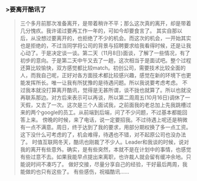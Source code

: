 ### >要离开酷讯了

  
>三个多月前那次准备离开，是带着稍许不平；那么这次真的离开，却是带着几分愧疚。我许诺过要再工作一年的，可如今却要食言了。 其实自那以后，从没想过要离开的，也拒绝了不少的机会。而这次的机会，一开始其实也是拒绝的，不过当同学将公司的背景与招聘要求给我看得时候，还是让我心动了。于是决定谈一谈。第二天（11月8日)面谈，了解了一些情况，有了初步的意向。于是第二天中午又去了一趟，这次相当于是面试吧。整个过程还算比较愉快，双方感觉都比较match。初创公司，需要技术比较全面的人，而我自己呢，正好对各方面技术都比较感兴趣，感觉在新的环境下也更能发挥所长。唯一让我有所犹豫的是待遇问题。所以我说要考虑考虑。 不过我本就没打算离开酷讯，觉得是无甚所谓，谈不拢也就算了。所以也就没再联系那边。对方后来表示可以再谈，所以第二周周五(10月16日)调休了一天假，又去了一次。这次是三个人面试我，之前面我的老总加上先我跳槽过来的两个google的员工。从前端到后端，问了不少问题，不过基本都能回答上来。 傍晚的时候，来了电话，说一定要招我。不过待遇上呢还是稍微有一点不满意。周日，终于达到了我的要求，用部分期权换了多一点工资。这下没什么可考虑的了，机会难得，待遇也不错，对不起原公司也没办法了。 时值互联网冬天，酷讯也刚裁了不少人。Leader和我谈的时候，说对我的离开有些意外。确实，是有些突然，本就不是在计划中的事情，也感觉有些过意不去。如果我能早点提出来离职，也许裁人就会留有缓冲余地。只能说时间不凑巧了。 做好交接，尽量分享自己的经验，干好最后两周，我能做的也只有这些了。 有些感伤，祝福酷讯……